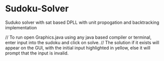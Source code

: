 # Sudoku-Solver
Suduko solver with sat based DPLL with unit propogation and backtracking implementation


// To run open Graphics.java using any java based compiler or terminal, enter input into the sudoku and click on solve.
// The solution if it exists will appear on the GUI, with the initial input highlighted in yellow, else it will prompt that the input is invalid.

